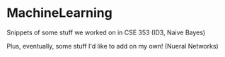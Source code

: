 # MachineLearning

Snippets of some stuff we worked on in CSE 353 (ID3, Naive Bayes)

Plus, eventually, some stuff I'd like to add on my own! (Nueral Networks)

